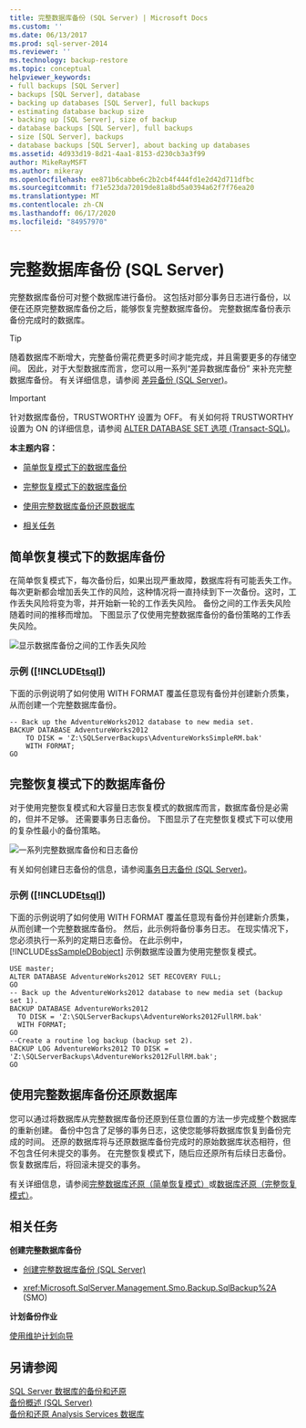 ```yaml
---
title: 完整数据库备份 (SQL Server) | Microsoft Docs
ms.custom: ''
ms.date: 06/13/2017
ms.prod: sql-server-2014
ms.reviewer: ''
ms.technology: backup-restore
ms.topic: conceptual
helpviewer_keywords:
- full backups [SQL Server]
- backups [SQL Server], database
- backing up databases [SQL Server], full backups
- estimating database backup size
- backing up [SQL Server], size of backup
- database backups [SQL Server], full backups
- size [SQL Server], backups
- database backups [SQL Server], about backing up databases
ms.assetid: 4d933d19-8d21-4aa1-8153-d230cb3a3f99
author: MikeRayMSFT
ms.author: mikeray
ms.openlocfilehash: ee871b6cabbe6c2b2cb4f444fd1e2d42d711dfbc
ms.sourcegitcommit: f71e523da72019de81a8bd5a0394a62f7f76ea20
ms.translationtype: MT
ms.contentlocale: zh-CN
ms.lasthandoff: 06/17/2020
ms.locfileid: "84957970"
---
```

# <a name="full-database-backups-sql-server"></a>完整数据库备份 (SQL Server)
  完整数据库备份可对整个数据库进行备份。 这包括对部分事务日志进行备份，以便在还原完整数据库备份之后，能够恢复完整数据库备份。 完整数据库备份表示备份完成时的数据库。  
  
> [!TIP]  
>  随着数据库不断增大，完整备份需花费更多时间才能完成，并且需要更多的存储空间。 因此，对于大型数据库而言，您可以用一系列“差异数据库备份”  来补充完整数据库备份。 有关详细信息，请参阅 [差异备份 (SQL Server)](differential-backups-sql-server.md)。  
  
> [!IMPORTANT]  
>  针对数据库备份，TRUSTWORTHY 设置为 OFF。 有关如何将 TRUSTWORTHY 设置为 ON 的详细信息，请参阅 [ALTER DATABASE SET 选项 (Transact-SQL)](/sql/t-sql/statements/alter-database-transact-sql-set-options)。  
  
 **本主题内容：**  
  
-   [简单恢复模式下的数据库备份](#DbBuRMs)  
  
-   [完整恢复模式下的数据库备份](#DbBuRMf)  
  
-   [使用完整数据库备份还原数据库](#RestoreDbBu)  
  
-   [相关任务](#RelatedTasks)  
  
##  <a name="database-backups-under-the-simple-recovery-model"></a><a name="DbBuRMs"></a> 简单恢复模式下的数据库备份  
 在简单恢复模式下，每次备份后，如果出现严重故障，数据库将有可能丢失工作。 每次更新都会增加丢失工作的风险，这种情况将一直持续到下一次备份。这时，工作丢失风险将变为零，并开始新一轮的工作丢失风险。 备份之间的工作丢失风险随着时间的推移而增加。 下图显示了仅使用完整数据库备份的备份策略的工作丢失风险。  
  
 ![显示数据库备份之间的工作丢失风险](../../database-engine/media/bnr-rmsimple-1-fulldb-backups.gif "显示数据库备份之间的工作丢失风险")  
  
### <a name="example--tsql"></a>示例 ([!INCLUDE[tsql](../../../includes/tsql-md.md)])  
 下面的示例说明了如何使用 WITH FORMAT 覆盖任意现有备份并创建新介质集，从而创建一个完整数据库备份。  
  
```  
-- Back up the AdventureWorks2012 database to new media set.  
BACKUP DATABASE AdventureWorks2012  
    TO DISK = 'Z:\SQLServerBackups\AdventureWorksSimpleRM.bak'   
    WITH FORMAT;  
GO  
```  
  
##  <a name="database-backups-under-the-full-recovery-model"></a><a name="DbBuRMf"></a> 完整恢复模式下的数据库备份  
 对于使用完整恢复模式和大容量日志恢复模式的数据库而言，数据库备份是必需的，但并不足够。 还需要事务日志备份。 下图显示了在完整恢复模式下可以使用的复杂性最小的备份策略。  
  
 ![一系列完整数据库备份和日志备份](../../database-engine/media/bnr-rmfull-1-fulldb-log-backups.gif "一系列完整数据库备份和日志备份")  
  
 有关如何创建日志备份的信息，请参阅[事务日志备份 (SQL Server)](transaction-log-backups-sql-server.md)。  
  
### <a name="example--tsql"></a>示例 ([!INCLUDE[tsql](../../../includes/tsql-md.md)])  
 下面的示例说明了如何使用 WITH FORMAT 覆盖任意现有备份并创建新介质集，从而创建一个完整数据库备份。 然后，此示例将备份事务日志。 在现实情况下，您必须执行一系列的定期日志备份。 在此示例中， [!INCLUDE[ssSampleDBobject](../../includes/sssampledbobject-md.md)] 示例数据库设置为使用完整恢复模式。  
  
```  
USE master;  
ALTER DATABASE AdventureWorks2012 SET RECOVERY FULL;  
GO  
-- Back up the AdventureWorks2012 database to new media set (backup set 1).  
BACKUP DATABASE AdventureWorks2012  
  TO DISK = 'Z:\SQLServerBackups\AdventureWorks2012FullRM.bak'   
  WITH FORMAT;  
GO  
--Create a routine log backup (backup set 2).  
BACKUP LOG AdventureWorks2012 TO DISK = 'Z:\SQLServerBackups\AdventureWorks2012FullRM.bak';  
GO  
```  
  
##  <a name="use-a-full-database-backup-to-restore-the-database"></a><a name="RestoreDbBu"></a> 使用完整数据库备份还原数据库  
 您可以通过将数据库从完整数据库备份还原到任意位置的方法一步完成整个数据库的重新创建。 备份中包含了足够的事务日志，这使您能够将数据库恢复到备份完成的时间。 还原的数据库将与还原数据库备份完成时的原始数据库状态相符，但不包含任何未提交的事务。 在完整恢复模式下，随后应还原所有后续日志备份。 恢复数据库后，将回滚未提交的事务。  
  
 有关详细信息，请参阅[完整数据库还原（简单恢复模式）](complete-database-restores-simple-recovery-model.md)或[数据库还原（完整恢复模式）](complete-database-restores-full-recovery-model.md)。  
  
##  <a name="related-tasks"></a><a name="RelatedTasks"></a> 相关任务  
 **创建完整数据库备份**  
  
-   [创建完整数据库备份 (SQL Server)](create-a-full-database-backup-sql-server.md)  
  
-   <xref:Microsoft.SqlServer.Management.Smo.Backup.SqlBackup%2A> (SMO)  
  
 **计划备份作业**  
  
 [使用维护计划向导](../maintenance-plans/use-the-maintenance-plan-wizard.md)  
  
## <a name="see-also"></a>另请参阅  
 [SQL Server 数据库的备份和还原](back-up-and-restore-of-sql-server-databases.md)   
 [备份概述 (SQL Server)](backup-overview-sql-server.md)   
 [备份和还原 Analysis Services 数据库](https://docs.microsoft.com/analysis-services/multidimensional-models/backup-and-restore-of-analysis-services-databases)  
  
  
